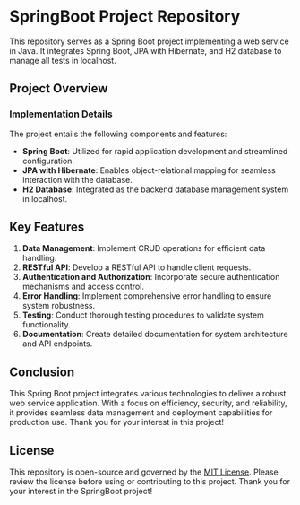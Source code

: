 # SpringBoot Project Repository

This repository serves as a Spring Boot project implementing a web service in Java. It integrates Spring Boot, JPA with Hibernate, and H2 database to manage all tests in localhost.

## Project Overview

### Implementation Details
The project entails the following components and features:

- **Spring Boot**: Utilized for rapid application development and streamlined configuration.
- **JPA with Hibernate**: Enables object-relational mapping for seamless interaction with the database.
- **H2 Database**: Integrated as the backend database management system in localhost.

## Key Features

1. **Data Management**: Implement CRUD operations for efficient data handling.
2. **RESTful API**: Develop a RESTful API to handle client requests.
3. **Authentication and Authorization**: Incorporate secure authentication mechanisms and access control.
4. **Error Handling**: Implement comprehensive error handling to ensure system robustness.
5. **Testing**: Conduct thorough testing procedures to validate system functionality.
6. **Documentation**: Create detailed documentation for system architecture and API endpoints.

## Conclusion

This Spring Boot project integrates various technologies to deliver a robust web service application. With a focus on efficiency, security, and reliability, it provides seamless data management and deployment capabilities for production use. Thank you for your interest in this project!

## License

This repository is open-source and governed by the [MIT License](LICENSE). Please review the license before using or contributing to this project.
Thank you for your interest in the SpringBoot project!